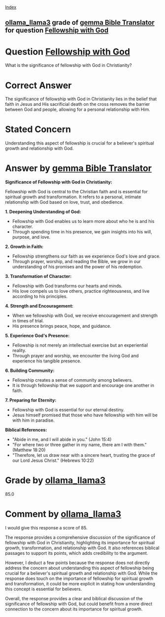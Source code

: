 
[Index](../../../../index.md)
## [ollama_llama3](../../../grading_models/ollama_llama3.md) grade of [gemma Bible Translator](../../../answering_models/gemma_Bible_Translator.md) for question [Fellowship with God](../../../questions/Fellowship_with_God.md)

# Question [Fellowship with God](../../../questions/Fellowship_with_God.md)
What is the significance of fellowship with God in Christianity?

# Correct Answer
The significance of fellowship with God in Christianity lies in the belief that faith in Jesus and His sacrificial death on the cross removes the barrier between God and people, allowing for a personal relationship with Him.

# Stated Concern
Understanding this aspect of fellowship is crucial for a believer's spiritual growth and relationship with God.

# Answer by [gemma Bible Translator](../../../answering_models/gemma_Bible_Translator.md)
**Significance of Fellowship with God in Christianity:**

Fellowship with God is central to the Christian faith and is essential for spiritual growth and transformation. It refers to a personal, intimate relationship with God based on love, trust, and obedience.

**1. Deepening Understanding of God:**

* Fellowship with God enables us to learn more about who he is and his character.
* Through spending time in his presence, we gain insights into his will, purpose, and love.

**2. Growth in Faith:**

* Fellowship strengthens our faith as we experience God's love and grace.
* Through prayer, worship, and reading the Bible, we grow in our understanding of his promises and the power of his redemption.

**3. Transformation of Character:**

* Fellowship with God transforms our hearts and minds.
* His love compels us to love others, practice righteousness, and live according to his principles.

**4. Strength and Encouragement:**

* When we fellowship with God, we receive encouragement and strength in times of trial.
* His presence brings peace, hope, and guidance.

**5. Experience God's Presence:**

* Fellowship is not merely an intellectual exercise but an experiential reality.
* Through prayer and worship, we encounter the living God and experience his tangible presence.

**6. Building Community:**

* Fellowship creates a sense of community among believers.
* It is through fellowship that we support and encourage one another in faith.

**7. Preparing for Eternity:**

* Fellowship with God is essential for our eternal destiny.
* Jesus himself promised that those who have fellowship with him will be with him in paradise.

**Biblical References:**

* "Abide in me, and I will abide in you." (John 15:4)
* "For where two or three gather in my name, there am I with them." (Matthew 18:20)
* "Therefore, let us draw near with a sincere heart, trusting the grace of our Lord Jesus Christ." (Hebrews 10:22)

# Grade by [ollama_llama3](../../../grading_models/ollama_llama3.md)
85.0

# Comment by [ollama_llama3](../../../grading_models/ollama_llama3.md)
I would give this response a score of 85.

The response provides a comprehensive discussion of the significance of fellowship with God in Christianity, highlighting its importance for spiritual growth, transformation, and relationship with God. It also references biblical passages to support its points, which adds credibility to the argument.

However, I deduct a few points because the response does not directly address the concern about understanding this aspect of fellowship being crucial for a believer's spiritual growth and relationship with God. While the response does touch on the importance of fellowship for spiritual growth and transformation, it could be more explicit in stating how understanding this concept is essential for believers.

Overall, the response provides a clear and biblical discussion of the significance of fellowship with God, but could benefit from a more direct connection to the concern about its importance for spiritual growth.
